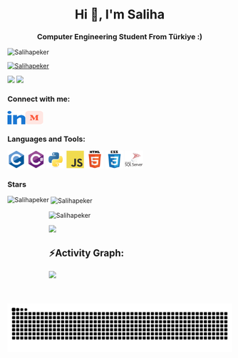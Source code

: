 <h1 align="center">Hi 🥳, I'm Saliha</h1>
<h3 align="center">Computer Engineering Student From Türkiye :)</h3>
<p align="left"> <img src="https://komarev.com/ghpvc/?username=Salihapeker&label=Profile%20views&color=0e75b6&style=flat" alt="Salihapeker" /> </p>

<p align="left"> <a href="https://github.com/ryo-ma/github-profile-trophy"><img src="https://github-profile-trophy.vercel.app/?username=Salihapeker&theme=radical" alt="Salihapeker" /></a> </p>

<div> <a href="https://www.linkedin.com/in/salihapeker" target="_blank"><img src="https://img.shields.io/badge/LinkedIn-0077B5?style=for-the-badge&logo=linkedin&logoColor=white" target="_blank"></a>
<a href="https://github.com/Salihapeker" target="_blank"><img src="https://img.shields.io/badge/GitHub-100000?style=for-the-badge&logo=github&logoColor=white" target="_blank"></a>
</div><h3 align="left">Connect with me:</h3>
<p align="left">
<a href="https://linkedin.com/in/salihapeker" target="blank"><img align="center" src="https://raw.githubusercontent.com/teamedwardforever/Readme-Generator/71f25dd8b98329b168142a6b782a107b75eab178/svg/Social/linked-in-alt.svg" alt="salihapeker" height="30" width="40" /></a><a href="https://medium.com/@salihapeker" target="blank"><img align="center" src="https://raw.githubusercontent.com/teamedwardforever/Readme-Generator/71f25dd8b98329b168142a6b782a107b75eab178/svg/Social/medium.svg" alt="@salihapeker" height="30" width="40" /></a></p>

<h3 align="left">Languages and Tools:</h3>
<p align="left">
<img src="https://raw.githubusercontent.com/teamedwardforever/Readme-Generator/71f25dd8b98329b168142a6b782a107b75eab178/svg/Skills/Languages/c-original.svg" alt="C" width="40" height="40"/>
<img src="https://raw.githubusercontent.com/teamedwardforever/Readme-Generator/71f25dd8b98329b168142a6b782a107b75eab178/svg/Skills/Languages/csharp-original.svg" alt="Csharp" width="40" height="40"/>
<img src="https://raw.githubusercontent.com/teamedwardforever/Readme-Generator/71f25dd8b98329b168142a6b782a107b75eab178/svg/Skills/Languages/python-original.svg" alt="Python" width="40" height="40"/>
<img src="https://raw.githubusercontent.com/teamedwardforever/Readme-Generator/71f25dd8b98329b168142a6b782a107b75eab178/svg/Skills/Languages/javascript-original.svg" alt="Javascript" width="40" height="40"/>
<img src="https://raw.githubusercontent.com/teamedwardforever/Readme-Generator/71f25dd8b98329b168142a6b782a107b75eab178/svg/Skills/Frontend/html5-original-wordmark.svg" alt="HTML" width="40" height="40"/>
<img src="https://raw.githubusercontent.com/teamedwardforever/Readme-Generator/71f25dd8b98329b168142a6b782a107b75eab178/svg/Skills/Frontend/css3-original-wordmark.svg" alt="Css" width="40" height="40"/>
<img src="https://raw.githubusercontent.com/teamedwardforever/Readme-Generator/71f25dd8b98329b168142a6b782a107b75eab178/svg/Skills/Database/microsoft-sql-server-logo.svg" alt="Microsoft Sql Server" width="40" height="40"/>
</p>

<h3 align="left">Stars</h3>
<img align="left" height="180em" src="https://github-readme-stats.vercel.app/api/top-langs/?username=Salihapeker&layout=compact&theme=radical" alt=Salihapeker />

<p>&nbsp;<img align="center" height="180em" src="https://github-readme-stats.vercel.app/api?username=Salihapeker&show_icons=true&locale=en&theme=radical" alt="Salihapeker" /></p>

<p><img align="center" height="180em" src="https://github-readme-streak-stats.herokuapp.com/?user=Salihapeker&theme=radical" alt="Salihapeker" /></p>

<img src="https://user-images.githubusercontent.com/73097560/115834477-dbab4500-a447-11eb-908a-139a6edaec5c.gif"><h2 align="left">⚡Activity Graph:</h2>
<img align="center" src="https://github-readme-activity-graph.vercel.app/graph?username=Salihapeker&theme=redical"/>

###

<br clear="both">

   <br />
 <picture>
  <source media="(prefers-color-scheme: dark)" srcset="https://raw.githubusercontent.com/baliezgi/baliezgi/output/github-contribution-grid-snake-dark.svg">
  <source media="(prefers-color-scheme: light)" srcset="https://raw.githubusercontent.com/baliezgi/baliezgi/output/github-contribution-grid-snake.svg">
  <img alt="github contribution grid snake animation" src="https://raw.githubusercontent.com/baliezgi/baliezgi/output/github-contribution-grid-snake.svg">
</picture>
  <br />

###

